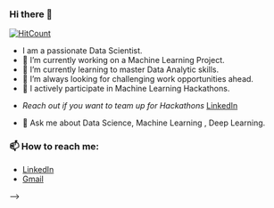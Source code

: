 ### Hi there 👋

[![HitCount](http://hits.dwyl.com/shresthh/shresthh.svg)](http://hits.dwyl.com/shresthh/shresthh)




- I am a passionate Data Scientist.
- 🔭 I’m currently working on a Machine Learning Project.
- 🌱 I’m currently learning to master Data Analytic skills.
- 👯 I’m always looking for challenging work opportunities ahead.
- 🤔 I actively participate in Machine Learning Hackathons. 
* *Reach out if you want to team up for Hackathons*  <a href="https://www.linkedin.com/in/shresth-mishra-00463216b/">LinkedIn</a>




- 💬 Ask me about Data Science, Machine Learning , Deep Learning.


### 📫 How to reach me: 
* <a href="https://www.linkedin.com/in/shresth-mishra-00463216b/">LinkedIn</a>
* <a href="sumuandmishra@gmail.com">Gmail</a>


-->


